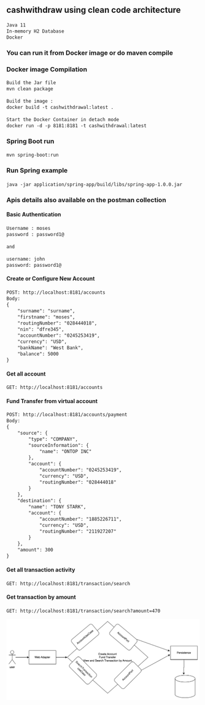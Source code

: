 ## cashwithdraw using clean code architecture

```
Java 11
In-memory H2 Database
Docker
```

### You can run it from Docker image or do maven compile

### Docker image Compilation

```
Build the Jar file
mvn clean package

Build the image :  
docker build -t cashwithdrawal:latest .

Start the Docker Container in detach mode
docker run -d -p 8181:8181 -t cashwithdrawal:latest 
```

### Spring Boot run

`mvn spring-boot:run`

### Run Spring example

`java -jar application/spring-app/build/libs/spring-app-1.0.0.jar`

### Apis details also available on the postman collection

#### Basic Authentication
```
Username : moses
password : password1@

and

username: john
password: password1@
```
#### Create or Configure New Account 
```
POST: http://localhost:8181/accounts
Body:
{
    "surname": "surname",
    "firstname": "moses",
    "routingNumber": "028444018",
    "nin": "dfre345",
    "accountNumber": "0245253419",
    "currency": "USD",
    "bankName": "West Bank",
    "balance": 5000
}
```
#### Get all account
```
GET: http://localhost:8181/accounts
```
#### Fund Transfer from virtual account
```
POST: http://localhost:8181/accounts/payment
Body:
{
    "source": {
        "type": "COMPANY",
        "sourceInformation": {
            "name": "ONTOP INC"
        },
        "account": {
            "accountNumber": "0245253419",
            "currency": "USD",
            "routingNumber": "028444018"
        }
    },
    "destination": {
        "name": "TONY STARK",
        "account": {
            "accountNumber": "1885226711",
            "currency": "USD",
            "routingNumber": "211927207"
        }
    },
    "amount": 300
}
```
#### Get all transaction activity
```
GET: http://localhost:8181/transaction/search
```

#### Get transaction by amount
```
GET: http://localhost:8181/transaction/search?amount=470
```


![img_1.png](img.png)